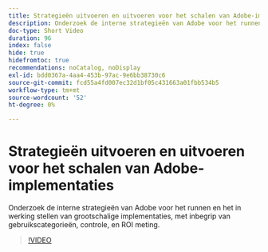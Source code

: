 ```yaml
---
title: Strategieën uitvoeren en uitvoeren voor het schalen van Adobe-implementaties
description: Onderzoek de interne strategieën van Adobe voor het runnen en het in werking stellen van grootschalige implementaties, met inbegrip van gebruikscategorieën, controle, en ROI meting.
doc-type: Short Video
duration: 96
index: false
hide: true
hidefromtoc: true
recommendations: noCatalog, noDisplay
exl-id: bdd0367a-4aa4-453b-97ac-9e6bb38730c6
source-git-commit: fcd55a4fd007ec32d1bf05c431663a01fbb534b5
workflow-type: tm+mt
source-wordcount: '52'
ht-degree: 0%

---
```


# Strategieën uitvoeren en uitvoeren voor het schalen van Adobe-implementaties

Onderzoek de interne strategieën van Adobe voor het runnen en het in werking stellen van grootschalige implementaties, met inbegrip van gebruikscategorieën, controle, en ROI meting.

<!-- 62_S655_3442541_95_run-and-operate-strategies-for-scaling-adobe-implementations -->
>[!VIDEO](https://video.tv.adobe.com/v/3458338/?learn=on&enablevpops=true)
